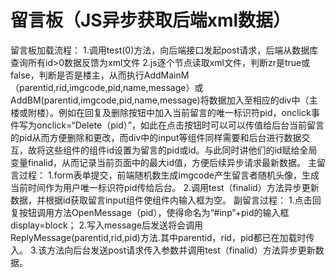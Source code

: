 # 留言板（JS异步获取后端xml数据）

留言板加载流程：
1.调用test(0)方法，向后端接口发起post请求，后端从数据库查询所有id>0数据反馈为xml文件
2.js逐个节点读取xml文件，判断zr是true或false，判断是否是楼主，从而执行AddMainM（parentid,rid,imgcode,pid,name,message）或AddBM(parentid,imgcode,pid,name,message)将数据加入至相应的div中（主楼或附楼）。例如在回复及删除按钮中加入当前留言的唯一标识符pid，onclick事件写为onclick=“Delete（pid）”，如此在点击按钮时可以可以传值给后台当前留言的pid从而方便删除和更改，而div中的input等组件同样需要和后台进行数据交互，故将这些组件的组件id设置为留言的pid或id。与此同时讲他们的id赋给全局变量finalid，从而记录当前页面中的最大id值，方便后续异步请求最新数据。
主留言过程：
1.form表单提交，前端随机数生成imgcode产生留言者随机头像，生成当前时间作为用户唯一标识符pid传给后台。
2.调用test（finalid）方法异步更新数据，并根据id获取留言input组件使组件内输入框为空。
副留言过程：
1.点击回复按钮调用方法OpenMessage（pid），使得命名为“#inp”+pid的输入框display=block；
2.写入message后发送将会调用ReplyMessage(parentid,rid,pid)方法.其中parentid，rid，pid都已在加载时传入。
3.该方法向后台发送post请求传入参数并调用test（finalid）方法异步更新数据。
